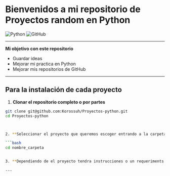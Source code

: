 # Bienvenidos a mi repositorio de Proyectos random en Python

![Python](https://img.shields.io/badge/Python-3776AB?style=for-the-badge&logo=python&logoColor=white)
![GitHub](https://img.shields.io/badge/GitHub-100000?style=for-the-badge&logo=github&logoColor=white)

---

**Mi objetivo con este repositorio**

- Guardar ideas
- Mejorar mi practica en Python
- Mejorar mis repositorios de GitHub

---

## Para la instalación de cada proyecto

1. **Clonar el repositorio completo o por partes**

```bash
git clone git@github.com:Korossuh/Proyectos-python.git
cd Proyectos-python 



2. **Seleccionar el proyecto que queremos escoger entrando a la carpeta**

```bash
cd nombre_carpeta


3. **Dependiendo de el proyecto tendra instrucciones o un requeriments.txt**

---

